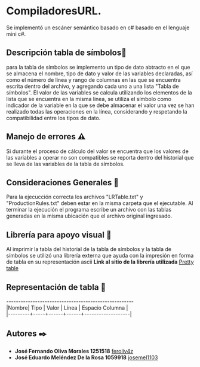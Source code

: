 # CompiladoresURL.
Se implementó un escáner semántico basado en c# basado en el lenguaje mini c#.
## Descripción tabla de símbolos📖
para la tabla de símbolos se implemento un tipo de dato abtracto en el que se almacena el nombre, tipo de dato y valor de las variables declaradas, así como el número de línea y rango de columnas en las que se encuentra escrita dentro del archivo, y agregando cada uno a una lista "Tabla de símbolos".
El valor de las variables se calcula utilizando los elementos de la lista que se encuentra en la misma linea, se utiliza el símbolo como indicador de la variable en la que se debe almacenar el valor una vez se han realizado todas las operaciones en la línea, considerando y respetando la compatibilidad entre los tipos de dato.
## Manejo de errores  ⚠️
Si durante el proceso de cálculo del valor se encuentra que los valores de las variables a operar no son compatibles se reporta dentro del historial que se lleva de las variables de la tabla de símbolos.
## Consideraciones Generales 🛑
Para la ejecucción correcta los archivos "LRTable.txt" y "ProductionRules.txt" deben estar en la misma carpeta que el ejecutable.
Al terminar la ejecución el programa escribe un archivo con las tablas generadas en la misma ubicación que el archivo original ingresado.
## Librería para apoyo visual 👀
Al imprimir la tabla del historial de la tabla de símbolos y la tabla de símbolos se utilizó una librería externa que ayuda con la impresión en forma de tabla en su representación ascii    **Link al sitio de la librería utilizada** [Pretty table](https://pypi.org/project/prettytable/)
## Representación de tabla 📝
 -----------------------------------------------------<br/>
|Nombre|  Tipo  |      Valor      |  Línea  |  Espacio Columna  |<br/>
|---------+-----+------+------+-------------------|
## Autores ✒️
* **José Fernando Oliva Morales 1251518** [feroliv4z](https://github.com/feroliv4z)
* **José Eduardo Meléndez De la Rosa 1059918** [josemel1103](https://github.com/josemeldlrs1103)


